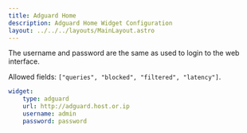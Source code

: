 ```yaml
---
title: Adguard Home
description: Adguard Home Widget Configuration
layout: ../../../layouts/MainLayout.astro
---
```


The username and password are the same as used to login to the web interface.

Allowed fields: `["queries", "blocked", "filtered", "latency"]`.

```yaml
widget:
    type: adguard
    url: http://adguard.host.or.ip
    username: admin
    password: password
```

